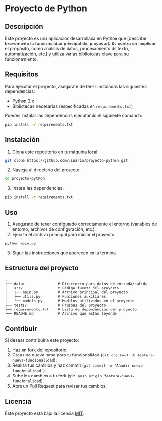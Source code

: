 
# Proyecto de Python

## Descripción

Este proyecto es una aplicación desarrollada en Python que [describe brevemente la funcionalidad principal del proyecto]. Se centra en [explicar el propósito, como análisis de datos, procesamiento de texto, automatización, etc.] y utiliza varias bibliotecas clave para su funcionamiento.

## Requisitos

Para ejecutar el proyecto, asegúrate de tener instaladas las siguientes dependencias:

- Python 3.x
- Bibliotecas necesarias (especificadas en `requirements.txt`)

Puedes instalar las dependencias ejecutando el siguiente comando:

```bash
pip install -r requirements.txt
```

## Instalación

1. Clona este repositorio en tu máquina local:

```bash
git clone https://github.com/usuario/proyecto-python.git
```

2. Navega al directorio del proyecto:

```bash
cd proyecto-python
```

3. Instala las dependencias:

```bash
pip install -r requirements.txt
```

## Uso

1. Asegúrate de tener configurado correctamente el entorno (variables de entorno, archivos de configuración, etc.).
2. Ejecuta el archivo principal para iniciar el proyecto:

```bash
python main.py
```

3. Sigue las instrucciones que aparecen en la terminal.

## Estructura del proyecto

```plaintext
.
├── data/               # Directorio para datos de entrada/salida
├── src/                # Código fuente del proyecto
│   ├── main.py         # Archivo principal del proyecto
│   ├── utils.py        # Funciones auxiliares
│   └── models.py       # Modelos utilizados en el proyecto
├── tests/              # Pruebas del proyecto
├── requirements.txt    # Lista de dependencias del proyecto
└── README.md           # Archivo que estás leyendo
```

## Contribuir

Si deseas contribuir a este proyecto:

1. Haz un fork del repositorio.
2. Crea una nueva rama para tu funcionalidad (`git checkout -b feature-nueva-funcionalidad`).
3. Realiza tus cambios y haz commit (`git commit -m 'Añadir nueva funcionalidad'`).
4. Sube los cambios a tu fork (`git push origin feature-nueva-funcionalidad`).
5. Abre un Pull Request para revisar tus cambios.

## Licencia

Este proyecto está bajo la licencia [MIT](https://opensource.org/licenses/MIT).
